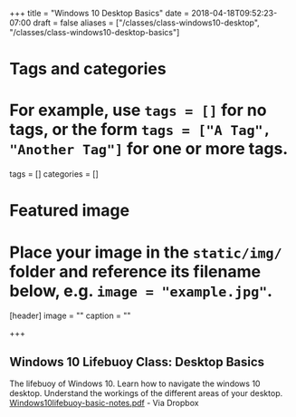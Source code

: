 +++
title = "Windows 10 Desktop Basics"
date = 2018-04-18T09:52:23-07:00
draft = false
aliases = ["/classes/class-windows10-desktop", "/classes/class-windows10-desktop-basics"]
# Tags and categories
# For example, use `tags = []` for no tags, or the form `tags = ["A Tag", "Another Tag"]` for one or more tags.
tags = []
categories = []

# Featured image
# Place your image in the `static/img/` folder and reference its filename below, e.g. `image = "example.jpg"`.
[header]
image = ""
caption = ""

+++
## Windows 10 Lifebuoy Class: Desktop Basics
The lifebuoy of Windows 10. Learn how to navigate the windows 10 desktop. Understand the workings of the different areas of your desktop.
[Windows10lifebuoy-basic-notes.pdf](https://www.dropbox.com/s/9slyv1y2owymk88/Windows10lifebuoy-basic-notes.pdf?dl=0) - Via Dropbox
